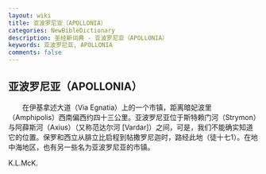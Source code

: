 ```yaml
---
layout: wiki
title: 亚波罗尼亚（APOLLONIA）
categories: NewBibleDictionary
description: 圣经新词典 - 亚波罗尼亚（APOLLONIA）
keywords: 亚波罗尼亚, APOLLONIA
comments: false
---
```


## 亚波罗尼亚（APOLLONIA）

　　在伊基拿述大道（Via Egnatia）上的一个市镇，距离暗妃波里（Amphipolis）西南偏西约四十三公里。亚波罗尼亚位于斯特赖门河（Strymon）与阿薛斯河（Axius）（又称范达尔河 [Vardar]）之间，可是，我们不能确实知道它的位置。保罗和西立从腓立比启程到帖撒罗尼迦时，路经此地（徒十七1）。在地中海地区，也有另一些名为亚波罗尼亚的市镇。

K.L.McK.







